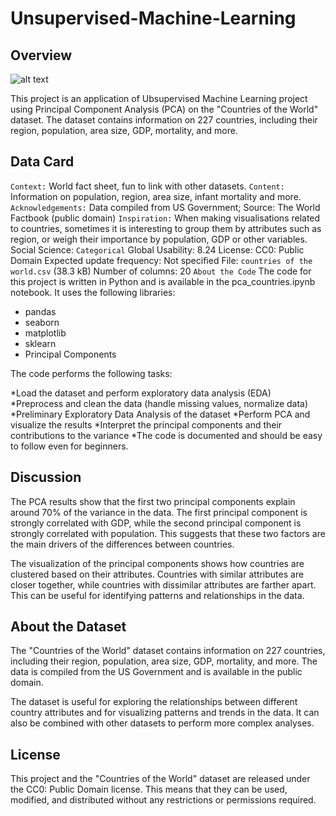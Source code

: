 # Unsupervised-Machine-Learning

## Overview

![alt text]([https://github.com/yasmina-99/Unsupervised-Machine-Learning/blob/main/6FDBF20F-FB04-4035-B3CA-A4F50C905FF1_1_201_a.jpeg)

This project is an application of Ubsupervised Machine Learning project using Principal Component Analysis (PCA) on the "Countries of the World" dataset. The dataset contains information on 227 countries, including their region, population, area size, GDP, mortality, and more.

## Data Card
`Context:` World fact sheet, fun to link with other datasets.
`Content:` Information on population, region, area size, infant mortality and more.
`Acknowledgements:` Data compiled from US Government; Source: The World Factbook (public domain)
`Inspiration:` When making visualisations related to countries, sometimes it is interesting to group them by attributes such as region, or weigh their importance by population, GDP or other variables.
Social Science: `Categorical`
Global Usability: 8.24
License: CC0: Public Domain
Expected update frequency: Not specified
File: `countries of the world.csv` (38.3 kB)
Number of columns: 20
`About the Code`
The code for this project is written in Python and is available in the pca_countries.ipynb notebook. It uses the following libraries:

- pandas
- seaborn
- matplotlib
- sklearn
- Principal Components

The code performs the following tasks:

*Load the dataset and perform exploratory data analysis (EDA)
*Preprocess and clean the data (handle missing values, normalize data)
*Preliminary Exploratory Data Analysis of the dataset
*Perform PCA and visualize the results
*Interpret the principal components and their contributions to the variance
*The code is documented and should be easy to follow even for beginners.

## Discussion
The PCA results show that the first two principal components explain around 70% of the variance in the data. The first principal component is strongly correlated with GDP, while the second principal component is strongly correlated with population. This suggests that these two factors are the main drivers of the differences between countries.

The visualization of the principal components shows how countries are clustered based on their attributes. Countries with similar attributes are closer together, while countries with dissimilar attributes are farther apart. This can be useful for identifying patterns and relationships in the data.

## About the Dataset
The "Countries of the World" dataset contains information on 227 countries, including their region, population, area size, GDP, mortality, and more. The data is compiled from the US Government and is available in the public domain.

The dataset is useful for exploring the relationships between different country attributes and for visualizing patterns and trends in the data. It can also be combined with other datasets to perform more complex analyses.

## License
This project and the "Countries of the World" dataset are released under the CC0: Public Domain license. This means that they can be used, modified, and distributed without any restrictions or permissions required.



